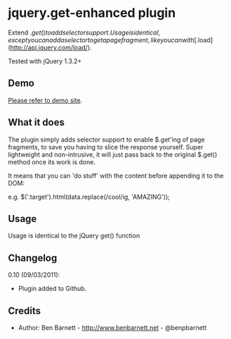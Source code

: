jquery.get-enhanced plugin
===============

Extend $.get() to add selector support. Usage is identical, except you can add a selector to get a page fragment, like you can with [$.load](http://api.jquery.com/load/).

Tested with jQuery 1.3.2+

Demo
-----------------

[Please refer to demo site](http://playground.benbarnett.net/jquery-get-enhanced/).


What it does
-----------------

The plugin simply adds selector support to enable $.get'ing of page fragments, to save you having to slice the response yourself. Super lightweight and non-intrusive, it will just pass back to the original $.get() method once its work is done.

It means that you can 'do stuff' with the content before appending it to the DOM:

e.g.	$('.target').html(data.replace(/cool/ig, 'AMAZING'));


Usage
-----------------

Usage is identical to the jQuery get() function

Changelog
-----------------

0.10 (09/03/2011):

* Plugin added to Github.



Credits
-----------------

* Author: Ben Barnett - http://www.benbarnett.net - @benpbarnett